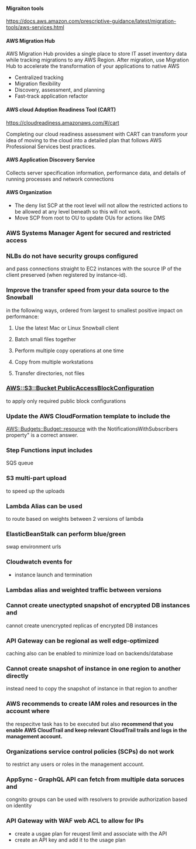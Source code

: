 #### Migraiton tools
https://docs.aws.amazon.com/prescriptive-guidance/latest/migration-tools/aws-services.html

#### AWS Migration Hub 
AWS Migration Hub provides a single place to store IT asset inventory data while tracking migrations to any AWS Region. After migration, use Migration Hub to accelerate the transformation of your applications to native AWS

- Centralized tracking
- Migration flexibility
- Discovery, assessment, and planning
- Fast-track application refactor

#### AWS cloud Adoption Readiness Tool (CART)
https://cloudreadiness.amazonaws.com/#/cart

Completing our cloud readiness assessment with CART can transform your idea of moving to the cloud into a detailed plan that follows AWS Professional Services best practices.

#### AWS Application Discovery Service
Collects server specification information, performance data, and details of running processes and network connections

#### AWS Organization
- The deny list SCP at the root level will not allow the restricted actions to be allowed at any level beneath so this will not work.
- Move SCP from root to OU to update OUs for actions like DMS

### AWS Systems Manager Agent for secured and restricted access

### NLBs do not have security groups configured
and pass connections straight to EC2 instances with the source IP of the client preserved (when registered by instance-id).

### Improve the transfer speed from your data source to the Snowball
in the following ways, ordered from largest to smallest positive impact on performance:

1. Use the latest Mac or Linux Snowball client

2. Batch small files together

3. Perform multiple copy operations at one time

4. Copy from multiple workstations

5. Transfer directories, not files

### [AWS::S3::Bucket PublicAccessBlockConfiguration](https://docs.aws.amazon.com/AWSCloudFormation/latest/UserGuide/aws-properties-s3-bucket-publicaccessblockconfiguration.html)
to apply only required public block configurations


### Update the AWS CloudFormation template to include the 
[AWS::Budgets::Budget::resource](https://docs.aws.amazon.com/AWSCloudFormation/latest/UserGuide/aws-resource-budgets-budget.html) with the NotificationsWithSubscribers property" is a correct answer.

### Step Functions input includes
SQS queue

### S3 multi-part upload
to speed up the uploads

### Lambda Alias can be used 
to route based on weights between 2 versions of lambda

### ElasticBeanStalk can perform blue/green 
swap environment urls

### Cloudwatch events for 
- instance launch and termination

### Lambdas alias and weighted traffic between versions

### Cannot create unectypted snapshot of encrypted DB instances and
cannot create unencrypted replicas of encrypted DB instances

### API Gateway can be regional as well edge-optimized
caching also can be enabled to minimize load on backends/database

### Cannot create snapshot of instance in one region to another directly
instead need to copy the snapshot of instance in that region to another

### AWS recommends to create IAM roles and resources in the account where 
the respecitve task has to be executed but also **recommend that you enable AWS CloudTrail and keep relevant CloudTrail trails and logs in the management account.**

### Organizations service control policies (SCPs) do not work 
to restrict any users or roles in the management account.

### AppSync - GraphQL API can fetch from multiple data soruces and 
congnito groups can be used with resolvers to provide authorization based on identity

### API Gateway with WAF web ACL to allow for IPs
- create a usgae plan for reuqest limit and associate with the API
- create an API key and add it to the usage plan